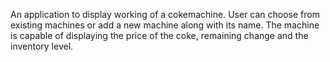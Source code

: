 An application to display working of a cokemachine. User can choose from existing machines or add a new machine along with its name. The machine is capable of displaying the price of the coke, remaining change and the inventory level. 
